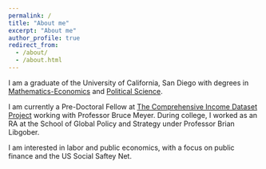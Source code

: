 ```yaml
---
permalink: /
title: "About me"
excerpt: "About me"
author_profile: true
redirect_from: 
  - /about/
  - /about.html
---
```


I am a graduate of the University of California, San Diego with degrees in [Mathematics-Economics](https://www.math.ucsd.edu/students/undergraduate/ma33-joint-major-in-math-econ/) and [Political Science](https://polisci.ucsd.edu/undergrad/major-and-minor-requirements/general.html).

I am currently a Pre-Doctoral Fellow at [The Comprehensive Income Dataset Project](https://cid.harris.uchicago.edu/) working with Professor Bruce Meyer. During college, I worked as an RA at the School of Global Policy and Strategy under Professor Brian Libgober.

I am interested in labor and public economics, with a focus on public finance and the US Social Saftey Net.